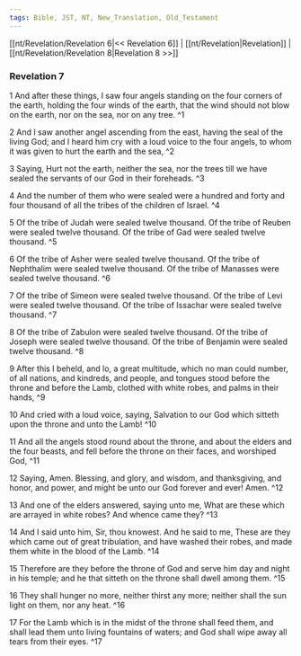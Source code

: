 ```yaml
---
tags: Bible, JST, NT, New_Translation, Old_Testament
---
```


[[nt/Revelation/Revelation 6|<< Revelation 6]] | [[nt/Revelation|Revelation]] | [[nt/Revelation/Revelation 8|Revelation 8 >>]]

### Revelation 7

1 And after these things, I saw four angels standing on the four corners of the earth, holding the four winds of the earth, that the wind should not blow on the earth, nor on the sea, nor on any tree.  ^1

2 And I saw another angel ascending from the east, having the seal of the living God; and I heard him cry with a loud voice to the four angels, to whom it was given to hurt the earth and the sea,  ^2

3 Saying, Hurt not the earth, neither the sea, nor the trees till we have sealed the servants of our God in their foreheads.  ^3

4 And the number of them who were sealed were a hundred and forty and four thousand of all the tribes of the children of Israel.  ^4

5 Of the tribe of Judah were sealed twelve thousand. Of the tribe of Reuben were sealed twelve thousand. Of the tribe of Gad were sealed twelve thousand.  ^5

6 Of the tribe of Asher were sealed twelve thousand. Of the tribe of Nephthalim were sealed twelve thousand. Of the tribe of Manasses were sealed twelve thousand.  ^6

7 Of the tribe of Simeon were sealed twelve thousand. Of the tribe of Levi were sealed twelve thousand. Of the tribe of Issachar were sealed twelve thousand.  ^7

8 Of the tribe of Zabulon were sealed twelve thousand. Of the tribe of Joseph were sealed twelve thousand. Of the tribe of Benjamin were sealed twelve thousand.  ^8

9 After this I beheld, and lo, a great multitude, which no man could number, of all nations, and kindreds, and people, and tongues stood before the throne and before the Lamb, clothed with white robes, and palms in their hands,  ^9

10 And cried with a loud voice, saying, Salvation to our God which sitteth upon the throne and unto the Lamb!  ^10

11 And all the angels stood round about the throne, and about the elders and the four beasts, and fell before the throne on their faces, and worshiped God,  ^11

12 Saying, Amen. Blessing, and glory, and wisdom, and thanksgiving, and honor, and power, and might be unto our God forever and ever! Amen.  ^12

13 And one of the elders answered, saying unto me, What are these which are arrayed in white robes? And whence came they?  ^13

14 And I said unto him, Sir, thou knowest. And he said to me, These are they which came out of great tribulation, and have washed their robes, and made them white in the blood of the Lamb.  ^14

15 Therefore are they before the throne of God and serve him day and night in his temple; and he that sitteth on the throne shall dwell among them.  ^15

16 They shall hunger no more, neither thirst any more; neither shall the sun light on them, nor any heat.  ^16

17 For the Lamb which is in the midst of the throne shall feed them, and shall lead them unto living fountains of waters; and God shall wipe away all tears from their eyes.  ^17

 
